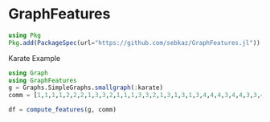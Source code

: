 # GraphFeatures

```julia
using Pkg
Pkg.add(PackageSpec(url="https://github.com/sebkaz/GraphFeatures.jl"))
```
Karate Example

```julia
using Graph
using GraphFeatures
g = Graphs.SimpleGraphs.smallgraph(:karate)
comm = [1,1,1,1,2,2,2,1,3,3,2,1,1,1,3,3,2,1,3,1,3,1,3,4,4,4,3,4,4,3,3,4,3,3]

df = compute_features(g, comm)

```
